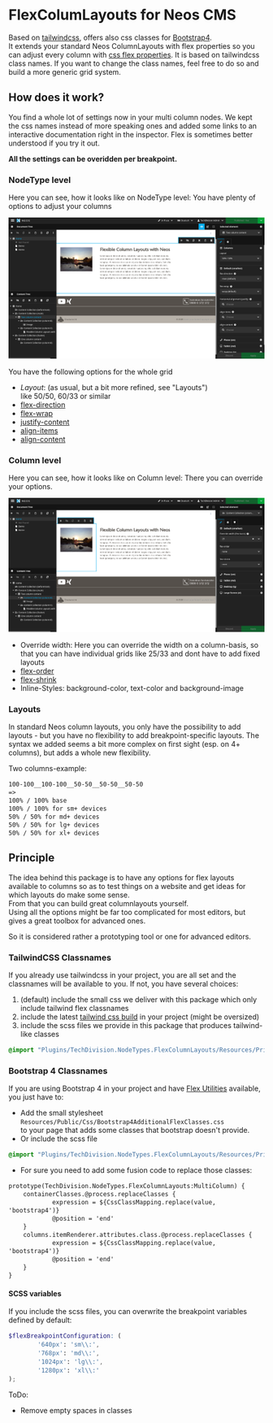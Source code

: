 # FlexColumLayouts for Neos CMS
Based on [tailwindcss](https://tailwindcss.com/), offers also css classes for [Bootstrap4](https://getbootstrap.com/docs/4.4/utilities/flex/).  
It extends your standard Neos ColumnLayouts with flex properties so you can adjust every column with [css flex properties](https://css-tricks.com/snippets/css/a-guide-to-flexbox/).
It is based  on tailwindcss class names.
If you want to change the class names, feel free to do so and build a more generic grid system.

## How does it work?
You find a whole lot of settings now in your multi column nodes. 
We kept the css names instead of more speaking ones and added some links to an interactive documentation right in the inspector.
Flex is sometimes better understood if you try it out.  

**All the settings can be overidden per breakpoint.**

### NodeType level
Here you can see, how it looks like on NodeType level: You have plenty of options to adjust your columns

![NodeType level](Documentation/assets/FlexColumnLayouts-NodeType.png "NodeType level")

You have the following options for the whole grid  
* _Layout_: (as usual, but a bit more refined, see "Layouts")  
like 50/50, 60/33 or similar
* [flex-direction](https://yoksel.github.io/flex-cheatsheet/#section-flex-direction) 
* [flex-wrap](https://yoksel.github.io/flex-cheatsheet/#section-flex-wrap)
* [justify-content](https://yoksel.github.io/flex-cheatsheet/#section-justify-content)
* [align-items](https://yoksel.github.io/flex-cheatsheet/#section-align-items-self)
* [align-content](https://yoksel.github.io/flex-cheatsheet/#section-align-content)


### Column level 

Here you can see, how it looks like on Column level: There you can override your options.

![Column level](Documentation/assets/FlexColumnLayouts-Column.png "Column level")


* Override width: Here you can override the width on a column-basis, so that you can have individual grids like 25/33 and dont have to add fixed layouts
* [flex-order](https://yoksel.github.io/flex-cheatsheet/#section-order)
* [flex-shrink](https://yoksel.github.io/flex-cheatsheet/#section-flex-shrink)
* Inline-Styles: background-color, text-color and background-image

### Layouts
In standard Neos column layouts, you only have the possibility to add layouts - but you have no flexibility to add breakpoint-specific layouts.
The syntax we added seems a bit more complex on first sight (esp. on 4+ columns), but adds a whole new flexibility.  

Two columns-example:

```
100-100__100-100__50-50__50-50__50-50
=> 
100% / 100% base
100% / 100% for sm+ devices
50% / 50% for md+ devices
50% / 50% for lg+ devices
50% / 50% for xl+ devices
```

## Principle
The idea behind this package is to have any options for flex layouts available to columns so as to 
test things on a website and get ideas for which layouts do make some sense.  
From that you can build great columnlayouts yourself.  
Using all the options might be far too complicated for most editors, but gives a great toolbox for advanced ones.

So it is considered rather a prototyping tool or one for advanced editors.
### TailwindCSS Classnames
If you already use tailwindcss in your project, you are all set and the classnames will be available to you.
If not, you have several choices:
1. (default) include the small css we deliver with this package which only include tailwind flex classnames 
2. include the latest [tailwind css build](https://tailwindcss.com/docs/installation) in your project (might be oversized)
3. include the scss files we provide in this package that produces tailwind-like classes
```scss
@import "Plugins/TechDivision.NodeTypes.FlexColumnLayouts/Resources/Private/Scss/TailwindFlexClasses";
```

### Bootstrap 4 Classnames
If you are using Bootstrap 4 in your project and have [Flex Utilities](https://getbootstrap.com/docs/4.4/utilities/flex/) available, you just have to:
* Add the small stylesheet  
`Resources/Public/Css/Bootstrap4AdditionalFlexClasses.css`  
to your page that adds some classes that bootstrap doesn't provide.
* Or include the scss file
```scss
@import "Plugins/TechDivision.NodeTypes.FlexColumnLayouts/Resources/Private/Scss/Bootstrap4AdditionalFlexClasses";
```
* For sure you need to add some fusion code to replace those classes:
```
prototype(TechDivision.NodeTypes.FlexColumnLayouts:MultiColumn) {
    containerClasses.@process.replaceClasses {
            expression = ${CssClassMapping.replace(value, 'bootstrap4')}
            @position = 'end'
    }
    columns.itemRenderer.attributes.class.@process.replaceClasses {
            expression = ${CssClassMapping.replace(value, 'bootstrap4')}
            @position = 'end'
    }
}
```

#### SCSS variables

If you include the scss files, you can overwrite the breakpoint variables defined by default:

```scss
$flexBreakpointConfiguration: (
        '640px': 'sm\\:',
        '768px': 'md\\:',
        '1024px': 'lg\\:',
        '1280px': 'xl\\:'
);
```

ToDo:
- Remove empty spaces in classes 